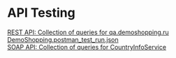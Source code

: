 # API Testing  
[REST API: Collection of queries for qa.demoshopping.ru](https://www.postman.com/alevtinaqa/workspace/my-workspace/collection/35306755-ed870a6d-62d7-4752-808b-86431122c823?action=share&creator=35306755&active-environment=35306755-223bf5bc-e7c0-4f75-9de4-3443e4d3b92b)  
[DemoShopping.postman_test_run.json](https://github.com/alevtinasemeniuk/api/blob/main/DemoShopping.postman_test_run.json)  
[SOAP API: Collection of queries for CountryInfoService](https://www.postman.com/alevtinaqa/workspace/my-workspace/collection/35306755-008d2934-18fc-44d4-b3ef-332c1761885f?action=share&creator=35306755&active-environment=35306755-223bf5bc-e7c0-4f75-9de4-3443e4d3b92b)
